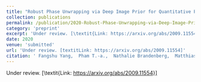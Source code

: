 ```yaml
---
title: "Robust Phase Unwrapping via Deep Image Prior for Quantitative Phase Imaging"
collection: publications
permalink: /publication/2020-Robust-Phase-Unwrapping-via-Deep-Image-Prior-for-Quantitative-Phase-Imaging
category: 'preprint'
excerpt: 'Under review. [\textit{Link: https://arxiv.org/abs/2009.11554}]'
date: 2020
venue: 'submitted'
url: 'Under review. [textitLink: https://arxiv.org/abs/2009.11554]'
citation: ' Fangshu Yang,  Pham T.-a.,  Nathalie Brandenberg,  Matthias Lutolf,  Jianwei Ma,  Michael Unser, &quot;Robust Phase Unwrapping via Deep Image Prior for Quantitative Phase Imaging.&quot; <i>Under review. [textitLink: https://arxiv.org/abs/2009.11554]</i> 2020.'
---
```

Under review. [\textit{Link: https://arxiv.org/abs/2009.11554}]
